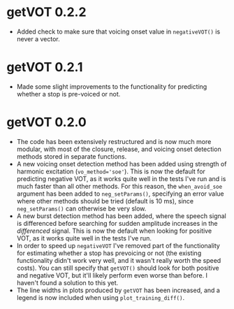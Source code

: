 # getVOT 0.2.2

* Added check to make sure that voicing onset value in `negativeVOT()` is
never a vector.

# getVOT 0.2.1

* Made some slight improvements to the functionality for predicting whether
a stop is pre-voiced or not.

# getVOT 0.2.0

* The code has been extensively restructured and is now much more modular,
with most of the closure, release, and voicing onset detection methods stored
in separate functions.
* A new voicing onset detection method has been added using strength of 
harmonic excitation (`vo_method='soe'`). This is now the default for predicting
negative VOT, as it works quite well in the tests I've run and is much 
faster than all other methods. For this reason, the `when_avoid_soe` argument
has been added to `neg_setParams()`, specifying an error value where other
methods should be tried (default is 10 ms), since `neg_setParams()` can 
otherwise be very slow.
* A new burst detection method has been added, where the speech signal is
differenced before searching for sudden amplitude increases in the *differenced*
signal. This is now the default when looking for positive VOT, as it works
quite well in the tests I've run. 
* In order to speed up `negativeVOT` I've removed part of the functionality
for estimating whether a stop has prevoicing or not (the existing functionality
didn't work very well, and it wasn't really worth the speed costs). You can 
still specify that `getVOT()` should look for both positive and negative VOT,
but it'll likely perform even worse than before. I haven't found a solution to
this yet.
* The line widths in plots produced by `getVOT` has been increased, and a 
legend is now included when using `plot_training_diff()`.
